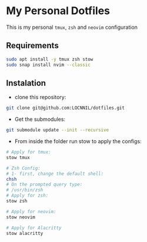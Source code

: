# My Personal Dotfiles

This is my personal `tmux`, `zsh` and `neovim` configuration

## Requirements

```bash
sudo apt install -y tmux zsh stow
sudo snap install nvim --classic
```

## Instalation

- clone this repository:
```bash
git clone git@github.com:LOCNNIL/dotfiles.git
```

- Get the submodules:
```bash
git submodule update --init --recursive
```

- From inside the folder run stow to apply the configs:
```bash
# Apply for tmux:
stow tmux

# Zsh Config:
# 1- first, change the default shell:
chsh 
# On the prompted query type:
# /usr/bin/zsh
# Apply for zsh:
stow zsh

# Apply for neovim:
stow neovim

# Apply for Alacritty
stow alacritty
```
